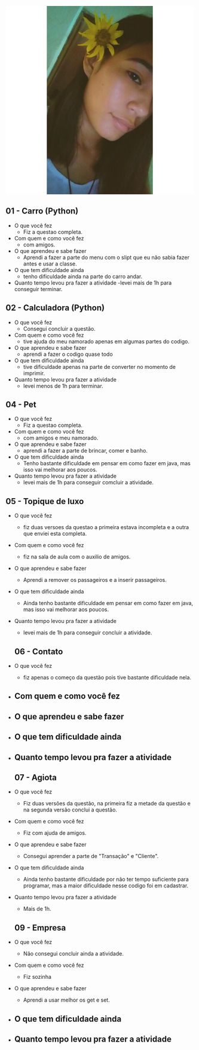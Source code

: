 ![](foto.jpg)
## 01 - Carro (Python)

- O que você fez
    - Fiz a questao completa.
- Com quem e como você fez
    - com amigos.
- O que aprendeu e sabe fazer
    - Aprendi a fazer a parte do menu com o slipt que eu não sabia fazer antes e usar a classe.
- O que tem dificuldade ainda
    - tenho dificuldade ainda na parte do carro andar.
- Quanto tempo levou pra fazer a atividade
    -levei mais de 1h para conseguir terminar.

## 02 - Calculadora (Python)

- O que você fez
    - Consegui concluir a questão.
- Com quem e como você fez
    -  tive ajuda do meu namorado apenas em algumas partes do codigo.
- O que aprendeu e sabe fazer
    - aprendi a fazer o codigo quase todo
- O que tem dificuldade ainda
    - tive dificuldade apenas na parte de converter no momento de imprimir.
- Quanto tempo levou pra fazer a atividade
    - levei menos de 1h para terminar.

## 04 - Pet

- O que você fez
    - Fiz a questao completa.
- Com quem e como você fez
    - com amigos e meu namorado.
- O que aprendeu e sabe fazer
    - aprendi a fazer a parte de brincar, comer e banho.
- O que tem dificuldade ainda
    - Tenho bastante dificuldade em pensar em como fazer em  java, mas isso vai melhorar aos poucos.
- Quanto tempo levou pra fazer a atividade
    - levei mais de 1h  para conseguir comcluir a atividade.

## 05 - Topique de luxo

- O que você fez
    - fiz duas versoes da questao a primeira estava incompleta e a outra que enviei esta completa.
- Com quem e como você fez
     - fiz na sala de aula com o auxilio de amigos.
- O que aprendeu e sabe fazer
    - Aprendi a remover os passageiros e a inserir passageiros.
- O que tem dificuldade ainda
    - Ainda tenho bastante dificuldade em pensar em como fazer em  java, mas isso vai melhorar aos poucos.
- Quanto tempo levou pra fazer a atividade
    - levei mais de 1h  para conseguir concluir a atividade.
    
    ## 06 - Contato

- O que você fez
    - fiz apenas o começo da questão pois tive bastante dificuldade nela.
- Com quem e como você fez
    - 
- O que aprendeu e sabe fazer
    - 
- O que tem dificuldade ainda
    - 
- Quanto tempo levou pra fazer a atividade
    - 
    
    ## 07 - Agiota

- O que você fez
    - Fiz duas versões da questão, na primeira fiz a metade da questão e na segunda versão conclui a questão.
- Com quem e como você fez
    - Fiz com ajuda de amigos.
- O que aprendeu e sabe fazer
    - Consegui aprender a parte de "Transação" e "Cliente".
- O que tem dificuldade ainda
    - Ainda tenho bastante dificuldade por não ter tempo suficiente para programar, mas a maior dificuldade nesse codigo foi em cadastrar.
- Quanto tempo levou pra fazer a atividade
    - Mais de 1h.
    
  ## 09 - Empresa

- O que você fez
    - Não consegui concluir ainda a atividade.
- Com quem e como você fez
    - Fiz sozinha
- O que aprendeu e sabe fazer
    - Aprendi a usar melhor os get e set.
- O que tem dificuldade ainda
    - 
- Quanto tempo levou pra fazer a atividade
    - 
